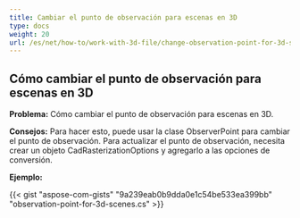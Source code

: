 ```yaml
---
title: Cambiar el punto de observación para escenas en 3D
type: docs
weight: 20
url: /es/net/how-to/work-with-3d-file/change-observation-point-for-3d-scenes
---
```


## **Cómo cambiar el punto de observación para escenas en 3D**

**Problema:** Cómo cambiar el punto de observación para escenas en 3D.

**Consejos:** Para hacer esto, puede usar la clase ObserverPoint para cambiar el punto de observación. Para actualizar el punto de observación, necesita crear un objeto CadRasterizationOptions y agregarlo a las opciones de conversión.

**Ejemplo:**

{{< gist "aspose-com-gists" "9a239eab0b9dda0e1c54be533ea399bb" "observation-point-for-3d-scenes.cs" >}}
